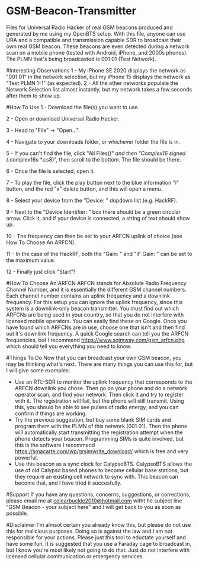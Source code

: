 # GSM-Beacon-Transmitter
Files for Universal Radio Hacker of real GSM beacons produced and generated by me using my OpenBTS setup. With this file, anyone can use URA and a compatible and transmission capable SDR to broadcast their own real GSM beacon. These beacons are even detected during a network scan on a mobile phone (tested with Android, iPhone, and 2000s phones). The PLMN that's being broadcasted is 001 01 (Test Network).

#Interesting Observations
1 - My iPhone SE 2020 displays the network as "001 01" in the network selection, but my iPhone 15 displays the network as "Test PLMN 1-1" (as expected).
2 - All the other networks populate the Network Selection list almost instantly, but my network takes a few seconds after them to show up. 

#How To Use
1 - Download the file(s) you want to use. 

2 - Open or download Universal Radio Hacker. 

3 - Head to "File" -> "Open...". 

4 - Navigate to your downloads folder, or whichever folder the file is in. 

5 - If you can't find the file, click "All Files(*)" and then "Complex16 signed (*.complex16s *.cs8)", then scroll to the bottom. The file should be there. 

6 - Once the file is selected, open it. 

7 - To play the file, click the play button next to the blue information "i" button, and the red "x" delete button, and this will open a menu. 

8 - Select your device from the "Device: " dopdown list (e.g. HackRF). 

9 - Next to the "Device Identifier: " box there should be a green circular arrow. Click it, and if your device is connected, a string of text should show up. 

10 - The frequency can then be set to your ARFCN uplink of choice (see How To Choose An ARFCN). 

11 - In the case of the HackRF, both the "Gain: " and "IF Gain: " can be set to the maximum value. 

12 - Finally just click "Start"!

#How To Choose An ARFCN
ARFCN stands for Absolute Radio Frequency Channel Number, and it is essentially the different GSM channel numbers. Each channel number contains an uplink frequency and a downlink frequency. For this setup you can ignore the uplink frequency, since this system is a downlink-only beacon transmitter. You must find out which ARFCNs are being used in your country, so that you do not interfere with licensed mobile operators. You can easily find these on Google. Once you have found which ARFCNs are in use, choose one that isn't and then find out it's downlink frequency. A quick Google search can tell you the ARFCN frequencies, but I recommend https://www.sqimway.com/gsm_arfcn.php which should tell you everything you need to know. 

#Things To Do
Now that you can broadcast your own GSM beacon, you may be thinking what's next. There are many things you can use this for, but I will give some examples:

 - Use an RTL-SDR to monitor the uplink frequency that corresponds to the ARFCN downlink you chose. Then go on your phone and do a network operator scan, and find your network. Then click it and try to register with it. The registration will fail, but the phone will still transmit. Using this, you should be able to see pulses of radio energy, and you can confirm if things are working.
 - Try the previous suggestion, but buy some blank SIM cards and program them with the PLMN of this network (001 01). Then the phone will automatically start transmitting the registration attempt when the phone detects your beacon. Programming SIMs is quite involved, but this is the software I recommend https://smacarte.com/wp/grsimwrite_download/ which is free and very powerful.
 - Use this beacon as a sync clock for CalypsoBTS. CalypsoBTS allows the use of old Calypso based phones to become cellular base stations, but they require an existing cell network to sync with. This beacon can become that, and I have tried it succesfully.

#Support
If you have any questions, concerns, suggestions, or corrections, please email me at colearbuckle2010@hotmail.com witht he subject line "GSM Beacon - your subject here" and I will get back to you as soon as possible.

#Disclaimer
I'm almsot certain you already know this, but please do not use this for malicious purposes. Doing so is against the law and I am not responsible for your actions. Please just this tool to eductate yourself and have some fun. It is suggested that you use a Faraday cage to broadcast in, but I know you're most likely not going to do that. Just do not interfere with licensed cellular communication or emergency services. 
